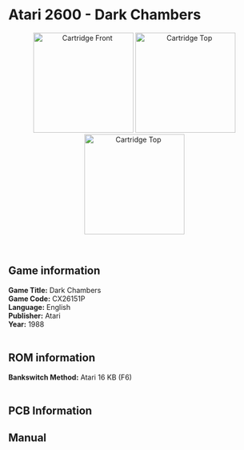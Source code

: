 # Atari 2600 - Dark Chambers

<p align="center" width="100%">
	<img src="https://archive.org/download/A26_DARK_CHAMBERS_CX26151P/01_LABEL_FRONT.JPG" alt="Cartridge Front" width="200"/>
	<img src="https://archive.org/download/A26_DARK_CHAMBERS_CX26151P/02_LABEL_TOP.JPG" alt="Cartridge Top" width="200"/>
	<img src="https://archive.org/download/A26_DARK_CHAMBERS_CX26151P/03_CARTRIDGE_BACK.JPG" alt="Cartridge Top" width="200"/>
</p> <br/>

## Game information

**Game Title:** Dark Chambers <br/>
**Game Code:** CX26151P <br/>
**Language:** English <br/>
**Publisher:** Atari <br/>
**Year:** 1988 <br/>
<br/>

## ROM information

**Bankswitch Method:** Atari 16 KB (F6) <br/>
<br/>

## PCB Information


## Manual

